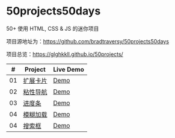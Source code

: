 # 50projects50days
50+ 使用 HTML, CSS &amp; JS 的迷你项目

项目源地址为：<https://github.com/bradtraversy/50projects50days>

项目总览：<https://glghkkll.github.io/50projects/>

|  #  | Project                                                                                                                     | Live Demo                          |
| :-: | --------------------------------------------------------------------------------------------------------------------------- | -----------------------------------|
| 01 | [扩展卡片](https://github.com/glghkkll/50projects50days/tree/main/expanding-cards)  | [Demo](https://glghkkll.github.io/50projects50days/expanding-cards)|
| 02 | [粘性导航](https://github.com/glghkkll/50projects50days/tree/main/sticky-navbar)  | [Demo](https://glghkkll.github.io/50projects50days/sticky-navbar)|
| 03 | [进度条](https://github.com/glghkkll/50projects50days/tree/main/progress-steps)  | [Demo](https://glghkkll.github.io/50projects50days/progress-steps)|
| 04 | [模糊加载](https://github.com/glghkkll/50projects50days/tree/main/blurry-loading)  | [Demo](https://glghkkll.github.io/50projects50days/blurry-loading)|
| 04 | [搜索框](https://github.com/glghkkll/50projects50days/tree/main/hidden-search)  | [Demo](https://glghkkll.github.io/50projects50days/hidden-search)|